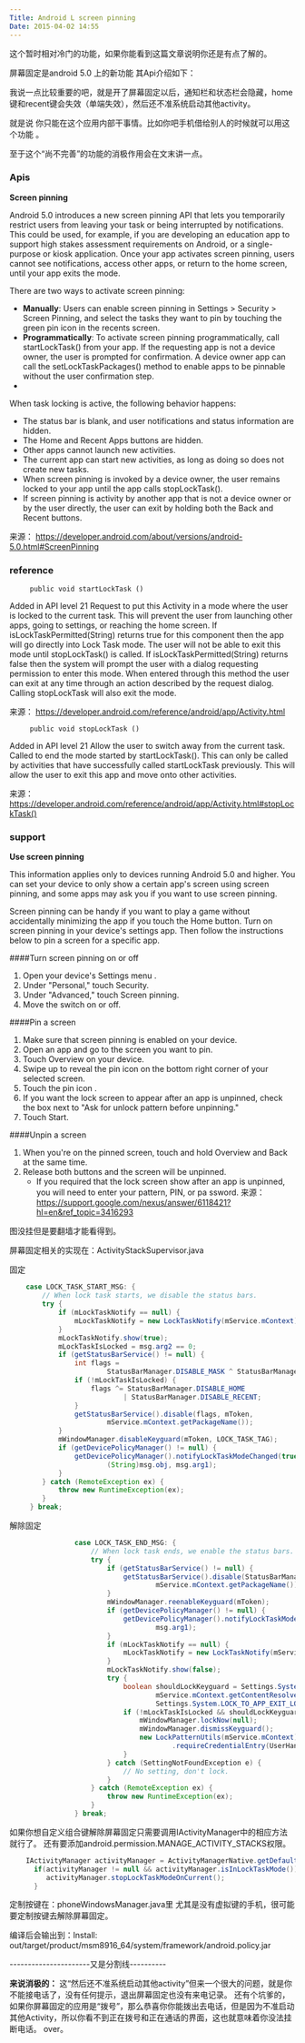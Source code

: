 ```yaml
---
Title: Android L screen pinning
Date: 2015-04-02 14:55
---
```


这个暂时相对冷门的功能，如果你能看到这篇文章说明你还是有点了解的。

屏幕固定是android 5.0 上的新功能 其Api介绍如下：

我说一点比较重要的吧，就是开了屏幕固定以后，通知栏和状态栏会隐藏，home键和recent键会失效（单端失效），然后还不准系统启动其他activity。

就是说 你只能在这个应用内部干事情。比如你吧手机借给别人的时候就可以用这个功能 。

至于这个“尚不完善”的功能的消极作用会在文末讲一点。


### Apis

**Screen pinning**

Android 5.0 introduces a new screen pinning API that lets you temporarily restrict users from leaving your task or being interrupted by notifications. This could be used, for example, if you are developing an education app to support high stakes assessment requirements on Android, or a single-purpose or kiosk application. Once your app activates screen pinning, users cannot see notifications, access other apps, or return to the home screen, until your app exits the mode.

There are two ways to activate screen pinning:

* **Manually**: Users can enable screen pinning in Settings > Security > Screen Pinning, and select the tasks they want to pin by touching the green pin icon in the recents screen.
* **Programmatically**: To activate screen pinning programmatically, call startLockTask() from your app. If the requesting app is not a device owner, the user is prompted for confirmation. A device owner app can call the setLockTaskPackages() method to enable apps to be pinnable without the user confirmation step.
* 
When task locking is active, the following behavior happens:

* The status bar is blank, and user notifications and status information are hidden.
* The Home and Recent Apps buttons are hidden.
* Other apps cannot launch new activities. 
* The current app can start new activities, as long as doing so does not create new tasks.
* When screen pinning is invoked by a device owner, the user remains locked to your app until the app calls stopLockTask().
* If screen pinning is activity by another app that is not a device owner or by the user directly, the user can exit by holding both the Back and Recent buttons.

来源： <https://developer.android.com/about/versions/android-5.0.html#ScreenPinning>

### reference

         public void startLockTask ()

Added in API level 21
Request to put this Activity in a mode where the user is locked to the current task. This will prevent the user from launching other apps, going to settings, or reaching the home screen. If isLockTaskPermitted(String) returns true for this component then the app will go directly into Lock Task mode. The user will not be able to exit this mode until stopLockTask() is called. If isLockTaskPermitted(String) returns false then the system will prompt the user with a dialog requesting permission to enter this mode. When entered through this method the user can exit at any time through an action described by the request dialog. Calling stopLockTask will also exit the mode.


来源： <https://developer.android.com/reference/android/app/Activity.html>
 

         public void stopLockTask ()

Added in API level 21
Allow the user to switch away from the current task. Called to end the mode started by startLockTask(). This can only be called by activities that have successfully called startLockTask previously. This will allow the user to exit this app and move onto other activities.


来源： <https://developer.android.com/reference/android/app/Activity.html#stopLockTask()>


### support



**Use screen pinning**

This information applies only to devices running Android 5.0 and higher.
You can set your device to only show a certain app's screen using screen pinning, and some apps may ask you if you want to use screen pinning.

Screen pinning can be handy if you want to play a game without accidentally minimizing the app if you touch the Home button. Turn on screen pinning in your device's settings app. Then follow the instructions below to pin a screen for a specific app.

####Turn screen pinning on or off

1. Open your device's Settings menu .
2. Under "Personal," touch Security.
3. Under "Advanced," touch Screen pinning.
4. Move the switch on or off.

####Pin a screen

1. Make sure that screen pinning is enabled on your device.
2. Open an app and go to the screen you want to pin.
3. Touch Overview  on your device.
4. Swipe up to reveal the pin icon  on the bottom right corner of your selected screen.
5. Touch the pin icon .
6. If you want the lock screen to appear after an app is unpinned, check the box next to "Ask for unlock pattern before unpinning."
7. Touch Start.

####Unpin a screen

1. When you're on the pinned screen, touch and hold Overview  and Back  at the same time.
2. Release both buttons and the screen will be unpinned.
	- If you required that the lock screen show after an app is unpinned, you will need to enter your pattern, PIN, or pa ssword.
来源： <https://support.google.com/nexus/answer/6118421?hl=en&ref_topic=3416293>

图没挂但是要翻墙才能看得到。

屏幕固定相关的实现在：ActivityStackSupervisor.java

固定
```java
    case LOCK_TASK_START_MSG: {
        // When lock task starts, we disable the status bars.
        try {
            if (mLockTaskNotify == null) {
                mLockTaskNotify = new LockTaskNotify(mService.mContext);
            }
            mLockTaskNotify.show(true);
            mLockTaskIsLocked = msg.arg2 == 0;
            if (getStatusBarService() != null) {
                int flags =
                        StatusBarManager.DISABLE_MASK ^ StatusBarManager.DISABLE_BACK;
                if (!mLockTaskIsLocked) {
                    flags ^= StatusBarManager.DISABLE_HOME
                            | StatusBarManager.DISABLE_RECENT;
                }
                getStatusBarService().disable(flags, mToken,
                        mService.mContext.getPackageName());
            }
            mWindowManager.disableKeyguard(mToken, LOCK_TASK_TAG);
            if (getDevicePolicyManager() != null) {
                getDevicePolicyManager().notifyLockTaskModeChanged(true,
                        (String)msg.obj, msg.arg1);
            }
        } catch (RemoteException ex) {
            throw new RuntimeException(ex);
        }
     } break;
```

解除固定
```java
				case LOCK_TASK_END_MSG: {
                    // When lock task ends, we enable the status bars.
                    try {
                        if (getStatusBarService() != null) {
                            getStatusBarService().disable(StatusBarManager.DISABLE_NONE, mToken,
                                    mService.mContext.getPackageName());
                        }
                        mWindowManager.reenableKeyguard(mToken);
                        if (getDevicePolicyManager() != null) {
                            getDevicePolicyManager().notifyLockTaskModeChanged(false, null,
                                    msg.arg1);
                        }
                        if (mLockTaskNotify == null) {
                            mLockTaskNotify = new LockTaskNotify(mService.mContext);
                        }
                        mLockTaskNotify.show(false);
                        try {
                            boolean shouldLockKeyguard = Settings.System.getInt(
                                    mService.mContext.getContentResolver(),
                                    Settings.System.LOCK_TO_APP_EXIT_LOCKED) != 0;
                            if (!mLockTaskIsLocked && shouldLockKeyguard) {
                                mWindowManager.lockNow(null);
                                mWindowManager.dismissKeyguard();
                                new LockPatternUtils(mService.mContext)
                                        .requireCredentialEntry(UserHandle.USER_ALL);
                            }
                        } catch (SettingNotFoundException e) {
                            // No setting, don't lock.
                        }
                    } catch (RemoteException ex) {
                        throw new RuntimeException(ex);
                    }
                } break;
```


如果你想自定义组合键解除屏幕固定只需要调用IActivityManager中的相应方法就行了。
还有要添加android.permission.MANAGE_ACTIVITY_STACKS权限。
```java
    IActivityManager activityManager = ActivityManagerNative.getDefault();
      if(activityManager != null && activityManager.isInLockTaskMode()){
         activityManager.stopLockTaskModeOnCurrent();
      }
```
定制按键在：phoneWindowsManager.java里 尤其是没有虚拟键的手机，很可能要定制按键去解除屏幕固定。

编译后会输出到：Install: out/target/product/msm8916_64/system/framework/android.policy.jar

----------------------又是分割线----------

**来说消极的：**
这“然后还不准系统启动其他activity”但来一个很大的问题，就是你不能接电话了，没有任何提示，退出屏幕固定也没有来电记录。
还有个坑爹的，如果你屏幕固定的应用是“拨号”，那么恭喜你你能拨出去电话，但是因为不准启动其他Activity，所以你看不到正在拨号和正在通话的界面，这也就意味着你没法挂断电话。
over。